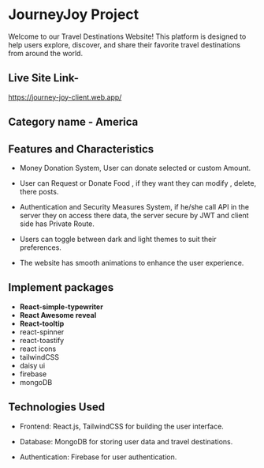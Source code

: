 # JourneyJoy Project

Welcome to our Travel Destinations Website! This platform is designed to help users explore, discover, and share their favorite travel destinations from around the world.

## Live Site Link-

https://journey-joy-client.web.app/

## Category name - America

## Features and Characteristics

- Money Donation System, User can donate selected or custom Amount.

- User can Request or Donate Food , if they want they can modify , delete, there
posts.

- Authentication and Security Measures System, if he/she call API in the server they
on access there data, the server secure by JWT and client side has Private Route.

- Users can toggle between dark and light themes to suit their preferences.

- The website has smooth animations to enhance the user experience.

## Implement packages

- **React-simple-typewriter**
- **React Awesome reveal**
- **React-tooltip**
- react-spinner
- react-toastify
- react icons
- tailwindCSS
- daisy ui
- firebase
- mongoDB


## Technologies Used

- Frontend: React.js, TailwindCSS for building the user interface.

- Database: MongoDB for storing user data and travel destinations.

- Authentication: Firebase for user authentication.
